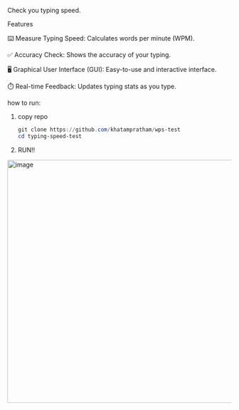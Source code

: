 Check you typing speed.

Features

⌨️ Measure Typing Speed: Calculates words per minute (WPM).<br>

✅ Accuracy Check: Shows the accuracy of your typing.<br>

🖥️ Graphical User Interface (GUI): Easy-to-use and interactive interface.<br>

⏱️ Real-time Feedback: Updates typing stats as you type.<br>

how to run:
 1. copy repo
      ```powershell
    git clone https://github.com/khatampratham/wps-test
    cd typing-speed-test
 2. RUN!!
 
<img width="885" height="546" alt="image" src="https://github.com/user-attachments/assets/12a3e75f-069c-4cc8-a460-ef87b40fe8c6" />




